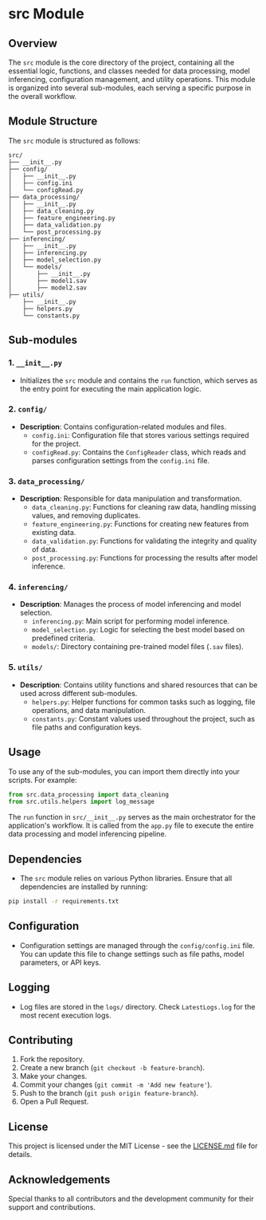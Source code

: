 
# src Module

## Overview
The `src` module is the core directory of the project, containing all the essential logic, functions, and classes needed for data processing, model inferencing, configuration management, and utility operations. This module is organized into several sub-modules, each serving a specific purpose in the overall workflow.

## Module Structure
The `src` module is structured as follows:

```
src/
├── __init__.py
├── config/
│   ├── __init__.py
│   ├── config.ini
│   └── configRead.py
├── data_processing/
│   ├── __init__.py
│   ├── data_cleaning.py
│   ├── feature_engineering.py
│   ├── data_validation.py
│   └── post_processing.py
├── inferencing/
│   ├── __init__.py
│   ├── inferencing.py
│   ├── model_selection.py
│   └── models/
│       ├── __init__.py
│       ├── model1.sav
│       ├── model2.sav
├── utils/
    ├── __init__.py
    ├── helpers.py
    └── constants.py
```

## Sub-modules

### 1. `__init__.py`
- Initializes the `src` module and contains the `run` function, which serves as the entry point for executing the main application logic.

### 2. `config/`
- **Description**: Contains configuration-related modules and files.
    - `config.ini`: Configuration file that stores various settings required for the project.
    - `configRead.py`: Contains the `ConfigReader` class, which reads and parses configuration settings from the `config.ini` file.

### 3. `data_processing/`
- **Description**: Responsible for data manipulation and transformation.
    - `data_cleaning.py`: Functions for cleaning raw data, handling missing values, and removing duplicates.
    - `feature_engineering.py`: Functions for creating new features from existing data.
    - `data_validation.py`: Functions for validating the integrity and quality of data.
    - `post_processing.py`: Functions for processing the results after model inference.

### 4. `inferencing/`
- **Description**: Manages the process of model inferencing and model selection.
    - `inferencing.py`: Main script for performing model inference.
    - `model_selection.py`: Logic for selecting the best model based on predefined criteria.
    - `models/`: Directory containing pre-trained model files (`.sav` files).

### 5. `utils/`
- **Description**: Contains utility functions and shared resources that can be used across different sub-modules.
    - `helpers.py`: Helper functions for common tasks such as logging, file operations, and data manipulation.
    - `constants.py`: Constant values used throughout the project, such as file paths and configuration keys.

## Usage
To use any of the sub-modules, you can import them directly into your scripts. For example:

```python
from src.data_processing import data_cleaning
from src.utils.helpers import log_message
```

The `run` function in `src/__init__.py` serves as the main orchestrator for the application's workflow. It is called from the `app.py` file to execute the entire data processing and model inferencing pipeline.

## Dependencies
- The `src` module relies on various Python libraries. Ensure that all dependencies are installed by running:
```bash
pip install -r requirements.txt
```

## Configuration
- Configuration settings are managed through the `config/config.ini` file. You can update this file to change settings such as file paths, model parameters, or API keys.

## Logging
- Log files are stored in the `logs/` directory. Check `LatestLogs.log` for the most recent execution logs.

## Contributing
1. Fork the repository.
2. Create a new branch (`git checkout -b feature-branch`).
3. Make your changes.
4. Commit your changes (`git commit -m 'Add new feature'`).
5. Push to the branch (`git push origin feature-branch`).
6. Open a Pull Request.

## License
This project is licensed under the MIT License - see the [LICENSE.md](LICENSE.md) file for details.

## Acknowledgements
Special thanks to all contributors and the development community for their support and contributions.


